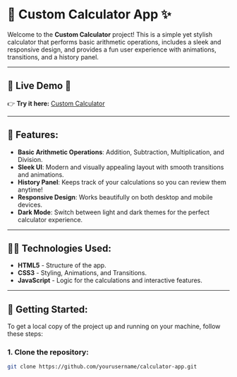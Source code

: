 # 🔢 **Custom Calculator App** ✨

Welcome to the **Custom Calculator** project! This is a simple yet stylish calculator that performs basic arithmetic operations, includes a sleek and responsive design, and provides a fun user experience with animations, transitions, and a history panel.

---

## 🚀 **Live Demo** 🎯  

👉 **Try it here:** [Custom Calculator](https://nagendrasriram.github.io/Calculator/)  

---

## 🎨 **Features**:

- **Basic Arithmetic Operations**: Addition, Subtraction, Multiplication, and Division.
- **Sleek UI**: Modern and visually appealing layout with smooth transitions and animations.
- **History Panel**: Keeps track of your calculations so you can review them anytime!
- **Responsive Design**: Works beautifully on both desktop and mobile devices.
- **Dark Mode**: Switch between light and dark themes for the perfect calculator experience.

---

## 🧑‍💻 **Technologies Used**:

- **HTML5** - Structure of the app.
- **CSS3** - Styling, Animations, and Transitions.
- **JavaScript** - Logic for the calculations and interactive features.

---


## 🏁 **Getting Started**:

To get a local copy of the project up and running on your machine, follow these steps:

### 1. Clone the repository:

```bash
git clone https://github.com/yourusername/calculator-app.git
